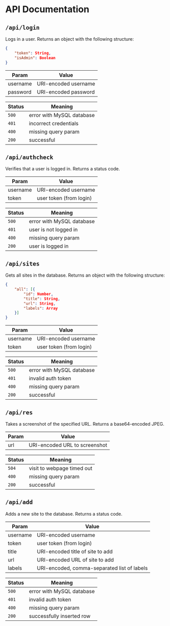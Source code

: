 # API Documentation

## `/api/login`

Logs in a user.  Returns an object with the following structure:

```json
{
    "token": String,
    "isAdmin": Boolean
}
```

| **Param** | **Value**            |
| --------- | -------------------- |
| username  | URI-encoded username |
| password  | URI-encoded password |

| **Status** | **Meaning**               |
| ---------- | ------------------------- |
| `500`      | error with MySQL database |
| `401`      | incorrect credentials     |
| `400`      | missing query param       |
| `200`      | successful                |

## `/api/authcheck`

Verifies that a user is logged in.  Returns a status code.

| **Param** | **Value**               |
| --------- | ----------------------- |
| username  | URI-encoded username    |
| token     | user token (from login) |

| **Status** | **Meaning**               |
| ---------- | ------------------------- |
| `500`      | error with MySQL database |
| `401`      | user is not logged in     |
| `400`      | missing query param       |
| `200`      | user is logged in         |

## `/api/sites`

Gets all sites in the database.  Returns an object with the following structure:

```json
{
    "all": [{
        "id": Number,
        "title": String,
        "url": String,
        "labels": Array
    }]
}
```

| **Param** | **Value**               |
| --------- | ----------------------- |
| username  | URI-encoded username    |
| token     | user token (from login) |

| **Status** | **Meaning**               |
| ---------- | ------------------------- |
| `500`      | error with MySQL database |
| `401`      | invalid auth token        |
| `400`      | missing query param       |
| `200`      | successful                |

## `/api/res`

Takes a screenshot of the specified URL.  Returns a base64-encoded JPEG.

| **Param** | **Value**                     |
| --------- | ----------------------------- |
| url       | URI-encoded URL to screenshot |

| **Status** | **Meaning**                |
| ---------- | -------------------------- |
| `504`      | visit to webpage timed out |
| `400`      | missing query param        |
| `200`      | successful                 |

## `/api/add`

Adds a new site to the database.  Returns a status code.

| **Param** | **Value**                                   |
| --------- | ------------------------------------------- |
| username  | URI-encoded username                        |
| token     | user token (from login)                     |
| title     | URI-encoded title of site to add            |
| url       | URI-encoded URL of site to add              |
| labels    | URI-encoded, comma-separated list of labels |

| **Status** | **Meaning**               |
| ---------- | ------------------------- |
| `500`      | error with MySQL database |
| `401`      | invalid auth token        |
| `400`      | missing query param       |
| `200`      | successfully inserted row |